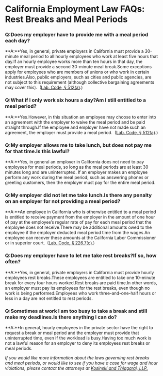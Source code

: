 # California Employment Law FAQs:  Rest Breaks and Meal Periods

### **Q:Does my employer have to provide me with a meal period each day?**

**A:**Yes, in general, private employers in California must provide a 30-minute meal period to all hourly employees who work at least five hours that day.If an hourly employee works more than ten hours in that day, the employer must provide a second 30-minute meal break.Some exceptions apply for employees who are members of unions or who work in certain industries.Also, public employers, such as cities and public agencies, are not subject to this requirement (although collective bargaining agreements may cover this).  ([Lab. Code, § 512(a)](http://www.leginfo.ca.gov/cgi-bin/displaycode?section=lab&group=00001-01000&file=500-558).)

### **Q:What if I only work six hours a day?Am I still entitled to a meal period?**

**A:**Yes.However, in this situation an employee may choose to enter into an agreement with the employer to waive the meal period and be paid straight through.If the employee and employer have not made such an agreement, the employer must provide a meal period.  ([Lab. Code, § 512(a)](http://www.leginfo.ca.gov/cgi-bin/displaycode?section=lab&group=00001-01000&file=500-558).)

### **Q:My employer allows me to take lunch, but does not pay me for that time.Is this lawful?**

**A:**Yes, in general an employer in California does not need to pay employees for meal periods, so long as the meal periods are at least 30 minutes long and are uninterrupted. If an employer makes an employee perform any work during the meal period, such as answering phones or greeting customers, then the employer must pay for the entire meal period.

### **Q:My employer did not let me take lunch.Is there any penalty on an employer for not providing a meal period?**

**A:**An employee in California who is otherwise entitled to a meal period is entitled to receive payment from the employer in the amount of one hour of pay at the employee’s regular rate of pay for each meal period that the employee does not receive.There may be additional amounts owed to the employee if the employer deducted meal period time from the wages.An employee can recover these amounts at the California Labor Commissioner or in superior court.  ([Lab. Code, § 226.7(c)](http://www.leginfo.ca.gov/cgi-bin/displaycode?section=lab&group=00001-01000&file=200-244).)

### **Q:Does my employer have to let me take rest breaks?If so, how often?**

**A:**Yes, in general, private employers in California must provide hourly employees rest breaks.These employees are entitled to take one 10-minute break for every four hours worked.Rest breaks are paid time.In other words, an employer must pay its employees for the rest breaks, even though no work is being performed.Employees who work three-and-one-half hours or less in a day are not entitled to rest periods.

### **Q:Sometimes at work I am too busy to take a break and still make my deadlines.Is there anything I can do?**

**A:**In general, hourly employees in the private sector have the right to request a break or meal period and the employer must provide that uninterrupted time, even if the workload is busy.Having too much work is not a lawful reason for an employer to deny its employees rest breaks or meal periods.

_If you would like more information about the laws governing rest breaks and meal periods, or would like to see if you have a case for wage and hour violations, please contact the attorneys at [Kosinski and Thiagaraj, LLP.](/home)_